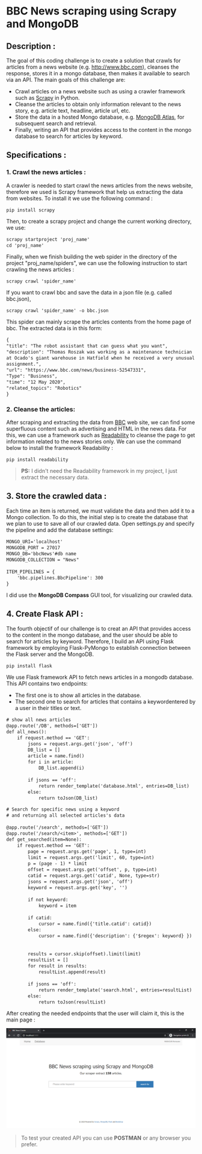 # BBC News scraping using Scrapy and MongoDB
## Description : 
The goal of this coding challenge is to create a solution that crawls for articles from a news website (e.g. http://www.bbc.com), cleanses the response, stores it in a mongo database, then makes it available to search via an API. The main goals of this challenge are:
* Crawl articles on a news website such as using a crawler framework such as [Scrapy](http://scrapy.org) in Python.
* Cleanse the articles to obtain only information relevant to the news story, e.g. article text, headline, article url, etc.
* Store the data in a hosted Mongo database, e.g. [MongoDB Atlas](https://www.mongodb.com/cloud/atlas), for subsequent search and retrieval.
* Finally, writing an API that provides access to the content in the mongo database to search for articles by keyword.

## Specifications : 
### 1. Crawl the news articles :
A crawler is needed to start crawl the news articles from the news website, therefore we used is Scrapy framework that help us extracting the data from websites. To install it we use the following command : 
```
pip install scrapy
```

Then, to create a scrapy project and change the current working directory, we use:
```
scrapy startproject 'proj_name'
cd 'proj_name'
```

Finally, when we finish building the web spider in the directory of the project "proj_name/spiders", we can use the following instruction to start crawling the news articles :
```
scrapy crawl 'spider_name'
```
If you want to crawl bbc and save the data in a json file (e.g. called bbc.json), 
```
scrapy crawl 'spider_name' -o bbc.json
```
This spider can mainly scrape the articles  contents from the home page of bbc. The extracted data is in this form:
```
{
"title": "The robot assistant that can guess what you want",
"description": "Thomas Roszak was working as a maintenance technician at Ocado's giant warehouse in Hatfield when he received a very unusual assignment.",
"url": "https://www.bbc.com/news/business-52547331",
"Type": "Business",
"time": "12 May 2020",
"related_topics": "Robotics"
}
```
### 2. Cleanse the articles:
After scraping and extracting the data from [BBC](http://www.bbc.com) web site, we can find some superfluous content such as advertising and HTML in the news data. For this, we can use a framework such as [Readability](https://pypi.org/project/readability/) to cleanse the page  to get information related to the news stories only. We can use the command below to install the framework Readability :
```
pip install readability
```
> __PS:__ I didn't need the Readability framework in my project,  I just extract the necessary data.

## 3. Store the crawled data :
Each time an item is returned, we must validate the data and then add it to a Mongo collection. To do this, the initial step is to create the database that we plan to use to save all of our crawled data. Open settings.py and specify the pipeline and add the database settings:
```
MONGO_URI='localhost'
MONGODB_PORT = 27017
MONGO_DB='bbcNews'#db name
MONGODB_COLLECTION = "News"

ITEM_PIPELINES = {
    'bbc.pipelines.BbcPipeline': 300
}
```
I did use the __MongoDB Compass__ GUI tool, for visualizing our crawled data.

## 4. Create Flask API :
The fourth objectif of our challenge is to creat an API that provides access to the content in the mongo database, and the user should be able to search for articles by keyword. Therefore, I build an API using Flask framework by employing Flask-PyMongo to establish connection between the Flask server and the MongoDB.

```
pip install flask
```
We use Flask framework API to fetch news articles in a mongodb database. This API contains two endpoints:
 * The first one is to show all articles in the database.
 * The second one to search for articles that contains a keywordentered by a user in their titles or text.

```
# show all news articles
@app.route('/DB', methods=['GET'])
def all_news():
    if request.method == 'GET':
        jsons = request.args.get('json', 'off')
        DB_list = []
        article = name.find()
        for i in article:
            DB_list.append(i)
        
        if jsons == 'off':
            return render_template('database.html', entries=DB_list)
        else:
            return toJson(DB_list)
```
```
# Search for specific news using a keyword
# and returning all selected articles's data
        
@app.route('/search', methods=['GET'])
@app.route('/search/<item>', methods=['GET'])
def get_searched(item=None):
    if request.method == 'GET':
        page = request.args.get('page', 1, type=int)
        limit = request.args.get('limit', 60, type=int)
        p = (page - 1) * limit
        offset = request.args.get('offset', p, type=int)
        catid = request.args.get('catid', None, type=str)
        jsons = request.args.get('json', 'off')
        keyword = request.args.get('key', '')
        
        if not keyword:
            keyword = item

        if catid:
            cursor = name.find({'title.catid': catid})
        else:
            cursor = name.find({'description': {'$regex': keyword} })

        
        results = cursor.skip(offset).limit(limit)
        resultList = []
        for result in results:
            resultList.append(result)

        if jsons == 'off':
            return render_template('search.html', entries=resultList)
        else:
            return toJson(resultList)
```
After creating the needed endpoints that the user will claim it, this is the main page :

![Main page](https://github.com/MarMarhoun/bbc-scrapy-mongodb/blob/master/bbc/img/main_page.PNG)

> To test your created API you can use __POSTMAN__  or any browser you prefer.

